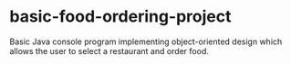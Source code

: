 # basic-food-ordering-project
Basic Java console program implementing object-oriented design which allows the user to select a restaurant and order food.
